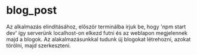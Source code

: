 # blog_post

Az alkalmazás elindításához, először terminálba írjuk be, hogy 'npm start dev' így serverünk localhost-on elkezd futni és az weblapon megjelennek majd a blogok. Az alakalmazásunkkal tudunk új blogokat létrehozni, azokat törölni, majd szerkeszteni.

